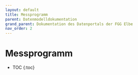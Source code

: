 ```yaml
---
layout: default
title: Messprogramm
parent: Datenmodelldokumentation
grand_parent: Dokumentation des Datenportals der FGG Elbe
nav_order: 2
---
```


# Messprogramm

* TOC
{:toc}